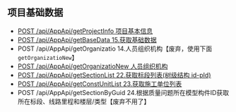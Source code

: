 ## 项目基础数据

* [POST /api/AppApi/getProjectInfo 项目基本信息](getProjectInfo.md)
* [POST /api/AppApi/getBaseData 15.获取基础数据](getBaseData.md)
* POST /api/AppApi/getOrganizatio 14.人员组织机构【废弃，使用下面`getOrganizatioNew`】
* [POST /api/AppApi/getOrganizatioNew 人员组织机构](getOrganizatioNew.md)
* [POST /api/AppApi/getSectionList 22.获取标段列表(树级结构 id-pId)](getSectionList.md)
* [POST /api/AppApi/getConstUnitList 23.获取施工单位列表](getConstUnitList.md)
* POST /api/AppApi/getSectionByGuid 24.根据质量问题所在模型构件ID获取所在标段、线路里程和楼层/类型【废弃不用了】


